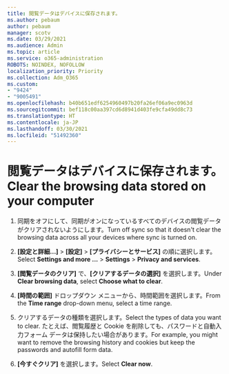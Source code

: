 ```yaml
---
title: 閲覧データはデバイスに保存されます。
ms.author: pebaum
author: pebaum
manager: scotv
ms.date: 03/29/2021
ms.audience: Admin
ms.topic: article
ms.service: o365-administration
ROBOTS: NOINDEX, NOFOLLOW
localization_priority: Priority
ms.collection: Adm_O365
ms.custom:
- "9424"
- "9005491"
ms.openlocfilehash: b40b651edf6254960497b20fa26ef06a9ec0963d
ms.sourcegitcommit: bef118c00aa397cd6d8941d403fe9cfa49dd8c73
ms.translationtype: HT
ms.contentlocale: ja-JP
ms.lasthandoff: 03/30/2021
ms.locfileid: "51492360"
---
```

# <a name="clear-the-browsing-data-stored-on-your-computer"></a><span data-ttu-id="b9b20-102">閲覧データはデバイスに保存されます。</span><span class="sxs-lookup"><span data-stu-id="b9b20-102">Clear the browsing data stored on your computer</span></span>

1. <span data-ttu-id="b9b20-103">同期をオフにして、同期がオンになっているすべてのデバイスの閲覧データがクリアされないようにします。</span><span class="sxs-lookup"><span data-stu-id="b9b20-103">Turn off sync so that it doesn't clear the browsing data across all your devices where sync is turned on.</span></span>

1. <span data-ttu-id="b9b20-104">**[設定と詳細...]** > **[設定]** > **[プライバシーとサービス]** の順に選択します。</span><span class="sxs-lookup"><span data-stu-id="b9b20-104">Select **Settings and more ...** > **Settings** > **Privacy and services**.</span></span>

1. <span data-ttu-id="b9b20-105">**[閲覧データのクリア]** で、**[クリアするデータの選択]** を選択します。</span><span class="sxs-lookup"><span data-stu-id="b9b20-105">Under **Clear browsing data**, select **Choose what to clear**.</span></span>

1. <span data-ttu-id="b9b20-106">**[時間の範囲]** ドロップダウン メニューから、時間範囲を選択します。</span><span class="sxs-lookup"><span data-stu-id="b9b20-106">From the **Time range** drop-down menu, select a time range.</span></span>

1. <span data-ttu-id="b9b20-107">クリアするデータの種類を選択します。</span><span class="sxs-lookup"><span data-stu-id="b9b20-107">Select the types of data you want to clear.</span></span> <span data-ttu-id="b9b20-108">たとえば、閲覧履歴と Cookie を削除しても、パスワードと自動入力フォーム データは保持したい場合があります。</span><span class="sxs-lookup"><span data-stu-id="b9b20-108">For example, you might want to remove the browsing history and cookies but keep the passwords and autofill form data.</span></span>

1. <span data-ttu-id="b9b20-109">**[今すぐクリア]** を選択します。</span><span class="sxs-lookup"><span data-stu-id="b9b20-109">Select **Clear now**.</span></span>
